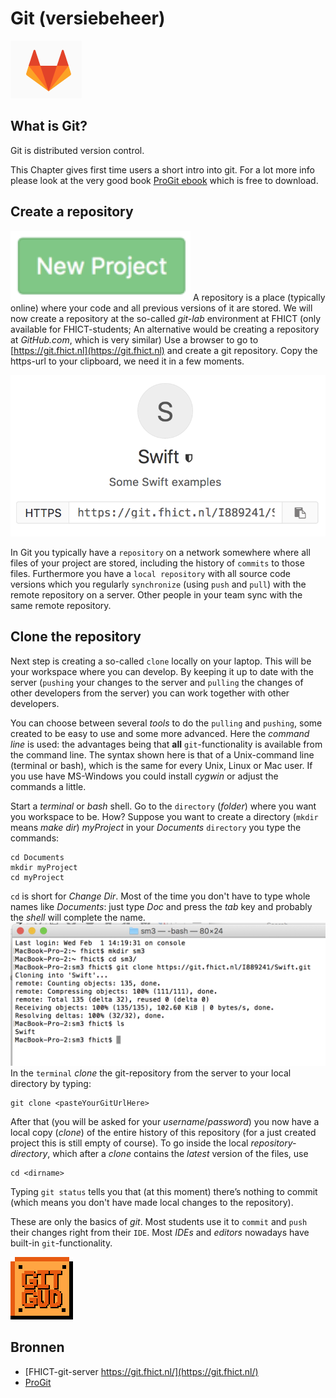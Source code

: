 # Git (versiebeheer)


![](figures/gitlogo.png "git")

## What is Git?

Git is distributed version control.

This Chapter gives first time users a short intro into git.
For a lot more info please look at the very good book
[ProGit ebook](https://git-scm.com/book/en/v2)
which is free to download.


## Create a repository

![](figures/git_newproject.png "new project")
A repository is a place (typically online) where your code and
all previous versions of it are stored. We will now create a repository at
the so-called *git-lab* environment at FHICT
(only available for FHICT-students;
An alternative would be creating a repository at *GitHub.com*,
which is very similar)
Use a browser to go to
[https://git.fhict.nl](https://git.fhict.nl)
and create a git repository.
Copy the https-url to your clipboard, we need it in a few moments.

![](figures/gitHttpsUrl.png "git https")

In Git you typically have a `repository` on a network somewhere where
all files of your project are stored, including the history of
`commits` to those files.
Furthermore you have a  `local repository` with all source code versions
which you regularly `synchronize` (using `push` and `pull`) with
the remote repository on a server.
Other people in your team sync with the same remote repository.

## Clone the repository

Next step is creating a so-called `clone` locally on your laptop.
This will be your workspace where you can develop.
By keeping it up to date with the server
(`pushing` your changes to the server
and `pulling` the changes of other developers from the server)
you can work together with other developers.

You can choose between several *tools* to do the `pulling`
and `pushing`,
some created to be easy to use and some more advanced.
Here the *command line* is used: the advantages being that **all**
`git`-functionality is available from the command line.
The syntax shown here is that of a Unix-command line (terminal or bash),
which is the same for every Unix, Linux or Mac user.
If you use have MS-Windows you could install *cygwin*
or adjust the commands a little.

Start a *terminal* or *bash* shell.
Go to the `directory` (*folder*) where you want you workspace to be.
How?
Suppose you want to create a directory (`mkdir` means *make dir*)
*myProject* in your *Documents* `directory`
you type the commands:
```
cd Documents
mkdir myProject
cd myProject
```

`cd` is short for *Change Dir*.
Most of the time you don't have to type whole names like *Documents*:
just type *Doc* and
press the *tab* key and probably the *shell* will complete the name.
![](figures/gitbash1.png "bash")
In the `terminal` *clone* the git-repository from the server
to your local directory by typing:

```
git clone <pasteYourGitUrlHere>
```
After that (you will be asked for your *username*/*password*)
you now have a local copy (*clone*) of the entire history of this repository
(for a just created project this is still empty of course).
To go inside the local *repository-directory*,
which after a *clone* contains the *latest* version of the files,
use
```
cd <dirname>
```
Typing `git status` tells you that (at this moment)
there’s nothing to commit (which means you don't have made local changes
to the repository).

These are only the basics of *git*.
Most students use it to `commit` and `push` their
changes right from their `IDE`. Most *IDEs* and *editors* nowadays
have built-in `git`-functionality.

![](figures/gitgud.png "git gud")

## Bronnen

+ [FHICT-git-server https://git.fhict.nl/](https://git.fhict.nl/)
+ [ProGit](https://git-scm.com/book/en/v2)
